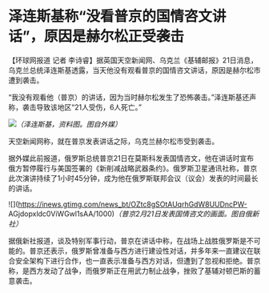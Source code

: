 # 泽连斯基称“没看普京的国情咨文讲话”，原因是赫尔松正受袭击

【环球网报道 记者
李诗睿】据英国天空新闻网、乌克兰《基辅邮报》21日消息，乌克兰总统泽连斯基透露，当天他没有观看普京的国情咨文讲话，原因是赫尔松市遭到袭击。

“我没有观看他（普京）的讲话，因为当时赫尔松发生了恐怖袭击。”泽连斯基还声称，袭击导致该地区“21人受伤，6人死亡。”

![](https://inews.gtimg.com/newsapp_bt/0/15681064833/1000)_（泽连斯基，资料图。图自外媒）_

天空新闻网称，就在普京发表讲话之际，乌克兰赫尔松市受到袭击。

据外媒此前报道，俄罗斯总统普京21日在莫斯科发表国情咨文，他在讲话时宣布俄方暂停履行与美国签署的《新削减战略武器条约》。俄罗斯卫星通讯社称，普京此次演讲持续了1小时45分钟，成为他在俄罗斯联邦会议（议会）发表的时间最长的讲话。

![](https://inews.gtimg.com/news_bt/OZtc8gSOtAUqrhGdW8UUDncPW-
AGjdopxldc0ViWGwl1sAA/1000)_（普京2月21日发表国情咨文的画面。图自俄新社）_

据俄新社报道，谈及特别军事行动，普京在讲话中称，在战场上战胜俄罗斯是不可能的。普京还表示，俄罗斯曾准备与西方进行建设性对话，并多年来一直建议在联合安全架构下进行合作，也一直表示准备与西方对话，但遭到了忽视和拒绝。普京称，是西方发动了战争，而俄罗斯正在用武力制止战争，挫败了基辅对顿巴斯的蓄意袭击。

